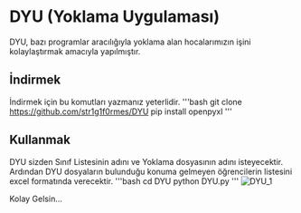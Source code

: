 # DYU (Yoklama Uygulaması)
DYU, bazı programlar aracılığıyla yoklama alan hocalarımızın işini kolaylaştırmak amacıyla yapılmıştır.

## İndirmek
İndirmek için bu komutları yazmanız yeterlidir.
'''bash
git clone https://github.com/str1g1f0rmes/DYU
pip install openpyxl
'''

## Kullanmak
DYU sizden Sınıf Listesinin adını ve Yoklama dosyasının adını isteyecektir. Ardından DYU dosyaların bulunduğu konuma gelmeyen öğrencilerin listesini excel formatında verecektir.
'''bash
cd DYU
python DYU.py
'''
![DYU_1](https://user-images.githubusercontent.com/73182570/105088624-316cfb80-5aad-11eb-9a90-fc9b925550ec.PNG)


Kolay Gelsin...
